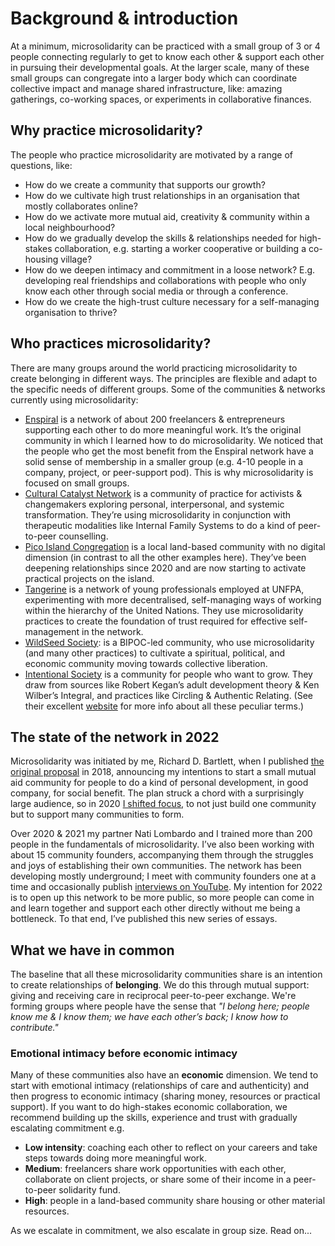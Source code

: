 # Background & introduction

At a minimum, microsolidarity can be practiced with a small group of 3 or 4 people connecting regularly to get to know each other & support each other in pursuing their developmental goals. At the larger scale, many of these small groups can congregate into a larger body which can coordinate collective impact and manage shared infrastructure, like: amazing gatherings, co-working spaces, or experiments in collaborative finances.

## Why practice microsolidarity?

The people who practice microsolidarity are motivated by a range of questions, like:

* How do we create a community that supports our growth?
* How do we cultivate high trust relationships in an organisation that mostly collaborates online?
* How do we activate more mutual aid, creativity & community within a local neighbourhood?
* How do we gradually develop the skills & relationships needed for high-stakes collaboration, e.g. starting a worker cooperative or building a co-housing village?
* How do we deepen intimacy and commitment in a loose network? E.g. developing real friendships and collaborations with people who only know each other through social media or through a conference.
* How do we create the high-trust culture necessary for a self-managing organisation to thrive?

## Who practices microsolidarity?

There are many groups around the world practicing microsolidarity to create belonging in different ways. The principles are flexible and adapt to the specific needs of different groups. Some of the communities & networks currently using microsolidarity:

* [Enspiral](http://enspiral.com) is a network of about 200 freelancers & entrepreneurs supporting each other to do more meaningful work. It’s the original community in which I learned how to do microsolidarity. We noticed that the people who get the most benefit from the Enspiral network have a solid sense of membership in a smaller group (e.g. 4-10 people in a company, project, or peer-support pod). This is why microsolidarity is focused on small groups.
* [Cultural Catalyst Network](http://culturalcatalystnetwork.org) is a community of practice for activists & changemakers exploring personal, interpersonal, and systemic transformation. They’re using microsolidarity in conjunction with therapeutic modalities like Internal Family Systems to do a kind of peer-to-peer counselling.
* [Pico Island Congregation](https://pico.microsolidarity.cc) is a local land-based community with no digital dimension (in contrast to all the other examples here). They’ve been deepening relationships since 2020 and are now starting to activate practical projects on the island.
* [Tangerine](https://docs.google.com/presentation/d/1KZR6jkvMXfctr7C0uok4dvaIu04Njm3sdz7oYuKOkX0/edit#slide=id.p) is a network of young professionals employed at UNFPA, experimenting with more decentralised, self-managing ways of working within the hierarchy of the United Nations. They use microsolidarity practices to create the foundation of trust required for effective self-management in the network.
* [WildSeed Society](https://www.wildseedsociety.com): is a BIPOC-led community, who use microsolidarity (and many other practices) to cultivate a spiritual, political, and economic community moving towards collective liberation.
* [Intentional Society](https://www.intentionalsociety.org) is a community for people who want to grow. They draw from sources like Robert Kegan’s adult development theory & Ken Wilber’s Integral, and practices like Circling & Authentic Relating. (See their excellent [website](https://www.intentionalsociety.org) for more info about all these peculiar terms.)

## The state of the network in 2022

Microsolidarity was initiated by me, Richard D. Bartlett, when I published [the original proposal](../articles/proposal.md) in 2018, announcing my intentions to start a small mutual aid community for people to do a kind of personal development, in good company, for social benefit. The plan struck a chord with a surprisingly large audience, so in 2020 [I shifted focus](../articles/2-update-2020.md), to not just build one community but to support many communities to form.

Over 2020 & 2021 my partner Nati Lombardo and I trained more than 200 people in the fundamentals of microsolidarity. I’ve also been working with about 15 community founders, accompanying them through the struggles and joys of establishing their own communities. The network has been developing mostly underground; I meet with community founders one at a time and occasionally publish [interviews on YouTube](https://www.youtube.com/playlist?list=PLhAtJq9uAnRHYyUKI4sX03FHLpCkclFDA). My intention for 2022 is to open up this network to be more public, so more people can come in and learn together and support each other directly without me being a bottleneck. To that end, I’ve published this new series of essays.

## What we have in common

The baseline that all these microsolidarity communities share is an intention to create relationships of **belonging**. We do this through mutual support: giving and receiving care in reciprocal peer-to-peer exchange. We're forming groups where people have the sense that _"I belong here; people know me & I know them; we have each other’s back; I know how to contribute."_

### Emotional intimacy before economic intimacy

Many of these communities also have an **economic** dimension. We tend to start with emotional intimacy (relationships of care and authenticity) and then progress to economic intimacy (sharing money, resources or practical support). If you want to do high-stakes economic collaboration, we recommend building up the skills, experience and trust with gradually escalating commitment e.g.

* **Low intensity**: coaching each other to reflect on your careers and take steps towards doing more meaningful work.
* **Medium**: freelancers share work opportunities with each other, collaborate on client projects, or share some of their income in a peer-to-peer solidarity fund.
* **High**: people in a land-based community share housing or other material resources.

As we escalate in commitment, we also escalate in group size. Read on...
